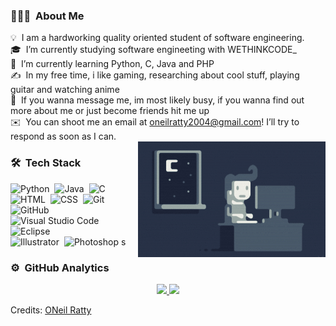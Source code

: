 
<!-- ## 👋 &nbsp;Hey there! I'm O'Neil -->
<h3 id="-about-me">👨🏻‍💻 &nbsp;About Me</h3>
<p>💡 &nbsp;I am a hardworking quality oriented student of software engineering.<br>
🎓 &nbsp;I’m currently studying software engineeting with WETHINKCODE_<br>
🌱 &nbsp;I’m currently learning Python, C, Java and PHP<br>
✍️ &nbsp;In my free time, i like gaming, researching about cool stuff, playing guitar and watching anime<br>
💬 &nbsp;If you wanna message me, im most likely busy, if you wanna find out more about me or just become friends hit me up<br>
✉️ &nbsp;You can shoot me an email at <a href="mailto:oneilratty2004@gmail.com">oneilratty2004@gmail.com</a>! I’ll try to respond as soon as I can.<br>
<img alt="Night Coding" src="https://raw.githubusercontent.com/AVS1508/AVS1508/master/assets/Night-Coding.gif" align="right">
<h3 id="-tech-stack">🛠 &nbsp;Tech Stack</h3>
<p><img src="https://img.shields.io/badge/-Python-05122A?style=flat&amp;logo=python" alt="Python">&nbsp;
<img src="https://img.shields.io/badge/-Java-05122A?style=flat&amp;logo=Java&amp;logoColor=FFA518" alt="Java">&nbsp;
<img src="https://img.shields.io/badge/-C-05122A?style=flat&amp;logo=C&amp;logoColor=A8B9CC" alt="C">&nbsp;
<img src="https://img.shields.io/badge/-HTML-05122A?style=flat&amp;logo=HTML5" alt="HTML">&nbsp;
<img src="https://img.shields.io/badge/-CSS-05122A?style=flat&amp;logo=CSS3&amp;logoColor=1572B6" alt="CSS">&nbsp;
<img src="https://img.shields.io/badge/-Git-05122A?style=flat&amp;logo=git" alt="Git">&nbsp;
<img src="https://img.shields.io/badge/-GitHub-05122A?style=flat&amp;logo=github" alt="GitHub">&nbsp;
<img src="https://img.shields.io/badge/-Visual%20Studio%20Code-05122A?style=flat&amp;logo=visual-studio-code&amp;logoColor=007ACC" alt="Visual Studio Code">&nbsp;
<img src="https://img.shields.io/badge/-Eclipse-05122A?style=flat&amp;logo=eclipse-ide&amp;logoColor=2C2255" alt="Eclipse"><br>
<img src="https://img.shields.io/badge/-Illustrator-05122A?style=flat&amp;logo=adobe-illustrator" alt="Illustrator">&nbsp;
<img src="https://img.shields.io/badge/-Photoshop-05122A?style=flat&amp;logo=adobe-photoshop" alt="Photoshop">&nbsp;s
<h3 id="️-github-analytics">⚙️ &nbsp;GitHub Analytics</h3>
<p align="center">
<a href="https://github.com/ONeil-Ratty">
  <img height="180em" src="https://github-readme-stats-eight-theta.vercel.app/api?username=ONeil-Ratty&amp;show_icons=true&amp;theme=algolia&amp;include_all_commits=true&amp;count_private=true">
  <img height="180em" src="https://github-readme-stats-eight-theta.vercel.app/api/top-langs/?username=ONeil-Ratty&amp;layout=compact&amp;langs_count=8&amp;theme=algolia">
</a>
</p>

<p>Credits: <a href="https://github.com/ONeil-Ratty">ONeil Ratty</a></p>
